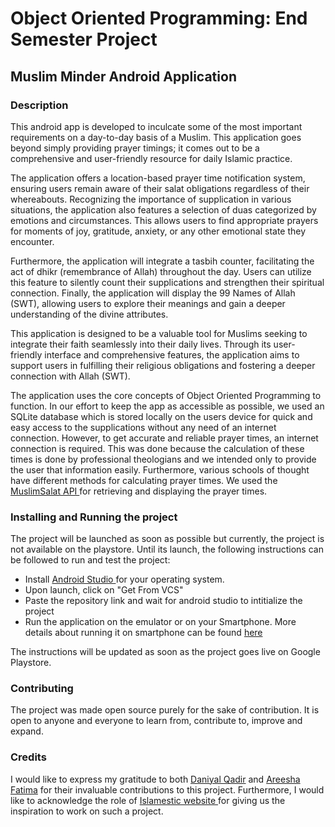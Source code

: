# Object Oriented Programming: End Semester Project
## Muslim Minder Android Application
### Description
This android app is developed to inculcate some of the most important requirements on a day-to-day basis of a Muslim. This application goes beyond simply providing prayer timings; it comes out to be a comprehensive and user-friendly resource 
for daily Islamic practice.

The application offers a location-based prayer time notification system, ensuring users remain aware of their salat obligations regardless of their whereabouts. Recognizing the importance of supplication in various situations, the application 
also features a selection of duas categorized by emotions and circumstances. This allows users to find appropriate prayers for moments of joy, gratitude, anxiety, or any other emotional state they encounter.

Furthermore, the application will integrate a tasbih counter, facilitating the act of dhikr (remembrance of Allah) throughout the day. Users can utilize this feature to silently count their supplications and strengthen their spiritual 
connection. Finally, the application will display the 99 Names of Allah (SWT), allowing users to explore their meanings and gain a deeper understanding of the divine attributes.

This application is designed to be a valuable tool for Muslims seeking to integrate their faith seamlessly into their daily lives. Through its user-friendly interface and comprehensive features, the application aims to support users in 
fulfilling their religious obligations and fostering a deeper connection with Allah (SWT).

The application uses the core concepts of Object Oriented Programming to function. In our effort to keep the app as accessible as possible, we used an SQLite database which is stored locally on the users device for quick and easy access to the 
supplications without any need of an internet connection. However, to get accurate and reliable prayer times, an internet connection is required. This was done because the calculation of these times is done by professional theologians and we 
intended only to provide the user that information easily. Furthermore, various schools of thought have different methods for calculating prayer times. We used the [ MuslimSalat API ]( https://muslimsalat.com/ ) for retrieving and displaying 
the prayer times.

### Installing and Running the project
The project will be launched as soon as possible but currently, the project is not available on the playstore. Until its launch, the following instructions can be followed to run and test the project:
- Install [ Android Studio ]( https://developer.android.com/studio?gad_source=1&gclid=CjwKCAjwrvyxBhAbEiwAEg_KgspWvmoxYdwa_8FxZpKxV3Cnzb5AjNPs7caVwz9m8myk7AXj7zCwqBoCCiwQAvD_BwE&gclsrc=aw.ds ) for your operating system.
- Upon launch, click on "Get From VCS"
- Paste the repository link and wait for android studio to intitialize the project
- Run the application on the emulator or on your Smartphone. More details about running it on smartphone can be found [ here ]( https://developer.android.com/studio/run/device )

The instructions will be updated as soon as the project goes live on Google Playstore.

### Contributing
The project was made open source purely for the sake of contribution. It is open to anyone and everyone to learn from, contribute to, improve and expand.

### Credits
I would like to express my gratitude to both [Daniyal Qadir](https://github.com/mqadir23) and [Areesha Fatima](https://github.com/areeshafatima23) for their invaluable contributions to this project. Furthermore, I would like to acknowledge the role of [ Islamestic website ]( https://www.islamestic.com/ ) for giving us the inspiration to work on such a project.
